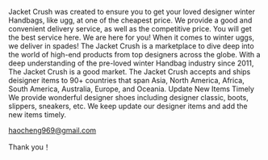 Jacket Crush was created to ensure you to get your loved designer winter Handbags, like ugg, at one of the cheapest price. We provide a good and convenient delivery service, as well as the competitive price. You will get the best service here. We are here for you! When it comes to winter uggs, we deliver in spades! The Jacket Crush is a marketplace to dive deep into the world of high-end products from top designers across the globe. With a deep understanding of the pre-loved winter Handbag industry since 2011, The Jacket Crush is a good market. The Jacket Crush accepts and ships deisigner items to 90+ countries that span Asia, North America, Africa, South America, Australia, Europe, and Oceania. Update New Items Timely We provide wonderful designer shoes including designer classic, boots, slippers, sneakers, etc. We keep update our designer items and add the new items timely.

haocheng969@gmail.com

Thank you！
